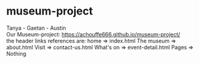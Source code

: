 # museum-project
Tanya - Gaetan - Austin <br>
Our Museum-project: https://achouffe666.github.io/museum-project/ <br>
the header links references are: 
home => index.html
The museum => about.html
Visit => contact-us.html
What's on => event-detail.html
Pages => Nothing
